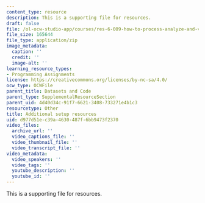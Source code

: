 ```yaml
---
content_type: resource
description: This is a supporting file for resources.
draft: false
file: /ol-ocw-studio-app/courses/res-6-009-how-to-process-analyze-and-visualize-data-january-iap-2012/d977d51ec39a4630487f6bb9473f2370_resources.zip
file_size: 165644
file_type: application/zip
image_metadata:
  caption: ''
  credit: ''
  image-alt: ''
learning_resource_types:
- Programming Assignments
license: https://creativecommons.org/licenses/by-nc-sa/4.0/
ocw_type: OCWFile
parent_title: Datasets and Code
parent_type: SupplementalResourceSection
parent_uid: 4d40d34c-91f7-6621-3408-733271e4b1c3
resourcetype: Other
title: Additional setup resources
uid: d977d51e-c39a-4630-487f-6bb9473f2370
video_files:
  archive_url: ''
  video_captions_file: ''
  video_thumbnail_file: ''
  video_transcript_file: ''
video_metadata:
  video_speakers: ''
  video_tags: ''
  youtube_description: ''
  youtube_id: ''
---
```

This is a supporting file for resources.